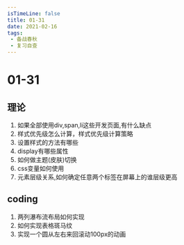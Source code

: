 ```yaml
---
isTimeLine: false
title: 01-31
date: 2021-02-16
tags:
 - 备战春秋
 - 复习自查
---
```

# 01-31
## 理论
1. 如果全部使用div,span,li这些开发页面,有什么缺点
2. 样式优先级怎么计算，样式优先级计算策略
3. 设置样式的方法有哪些
4. display有哪些属性
5. 如何做主题(皮肤)切换
6. css变量如何使用
7. 元素层级关系,如何确定任意两个标签在屏幕上的谁层级更高


## coding
1. 两列瀑布流布局如何实现
2. 如何实现表格斑马纹
3. 实现一个圆从左右来回滚动100px的动画

<comment/>